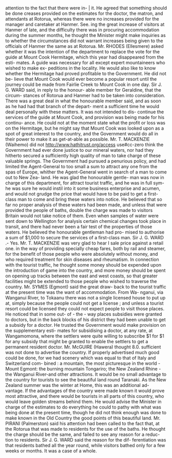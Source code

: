 attention to the fact that there were in- | it. He agreed that something should be done creases provided on the estimates for the doctor, the matron, and attendants at Rotorua, whereas there were no increases provided for the manager and caretaker at Hanmer. See. ing the great increase of visitors at Hanmer of late, and the difficulty there was in procuring accommodation during the summer months, he thought the Minister might make inquiries as to whether the circumstances did not warrant increases being given to the officials of Hanmer the same as at Rotorua. Mr. RHODES (Ellesmere) asked whether it was the intention of the department to replace the vote for the guide at Mount Cook Hermitage, which this year had disappeared from the esti- mates. A guide was necessary for all except expert mountaineers who wished to make ex- peditions in the locality. He would also like to know whether the Hermitage had proved profitable to the Government. He did not be- lieve that Mount Cook would ever become a popular resort until the journey could be made from Fairlie Creek to Mount Cook in one day. Sir J. G. WARD said, in reply to the honour- able member for Geraldine, that the circum- stances of Rotorua and Hanmer had to be taken into consideration. There was a great deal in what the honourable member said, and as soon as he had had that branch of the depart- ment a sufficient time he would deal personally with these matters. It was not intended to dis- continue the services of the guide at Mount Cook, and provision was being made for his continu- ance. He could not at the moment state what the profit or loss was on the Hermitage, but he might say that Mount Cook was looked upon as a spot of great interest to the country, and the Government would do all in their power to make it as get-at-able as possible. Mr. T. MACKENZIE (Waihemo) did not http://www.hathitrust.org/access use#cc-zero think the Government had ever done justice to our mineral waters, nor had they hitherto secured a sufficiently high quality of man to take charge of these valuable springs. The Government had pursued a penurious policy, and had limited the Agent-General to too small a sum to attract any one from the spas of Europe, whither the Agent-General went in search of a man to come out to New Zea- land. He was glad the honourable gentle- man was now in charge of this department, for attract tourist traffic, and he was in full sym- he was sure he would instil into it some business enterprise and acumen, and would not grudge the price that would have to be paid to get a first-class man to come and bring these waters into notice. He believed that so far no proper analysis of these waters had been made, and unless that were provided the people of baths, double the charge was made to visitors Britain would not take notice of them. Even when samples of water were sent down to Wellington for analysis certain chemical changes took place in transit, and there had never been a fair test of the properties of those waters. He believed the honourable gentleman had pro- mised to authorise a sum of $1,000 to secure the services of a first-class man. Sir J. G. WARD .- Yes. Mr. T. MACKENZIE was very glad to hear I sale price against a retail one. in the way of providing specially cheap fares, both by rail and steamer, for the benefit of those people who were absolutely without money, and who required treatment for skin diseases and rheumatism. In connection with the tourist traffic, he thought some money should be expended upon the introduction of game into the country, and more money should be spent on opening up tracks between the east and west coasts, so that greater facilities might be extended to those people who wished to traverse the country. Mr. SYMES (Egmont) said the great draw- back to the tourist traffic at the present time was the want of accommodation. From Wa- nganui, via Wanganui River, to Tokaanu there was not a single licensed house to put up at, simply because the people could not get a license ; and unless a tourist resort could be licensed they could not expect people to visit those places. He noticed that in some out- of - the - way places subsidies were granted to doctors, but in the back blocks of his district they had been unable to get a subsidy for a doctor. He trusted the Government would make provision on the supplementary esti- mates for subsidising a doctor, at any rate, at Wangamomona, where the settlers were quite willing to subscribe $1 for $1 for any subsidy that might be granted to enable the settlers to get a permanent resident doctor. Mr. McGUIRE (Hawera) thought 8.0. sufficient was not done to advertise the country. If properly advertised much good could be done, for we had scenery which was equal to that of Italy and Switzerland com- bined : a mountain, the most picturesque in the world - Mount Egmont: the burning mountain Tongariro; the New Zealand Rhine -the Wanganui River-and other attractions. It would be no small advantage to the country for tourists to see the beautiful land round Taranaki. As the New Zealand summer was the winter at Home, this was an additional ad- vantage. If the advantages of the country were made known it would prove most attractive, and there would be tourists in all parts of this country, who would leave golden streams behind them. He would advise the Minister in charge of the estimates to do everything he could to pathy with what was being done at the present time, though he did not think enough was done to make known in the Old Country the good points of this beautiful land. Mr. PIRANI (Palmerston) said his attention had been called to the fact that, at the Rotorua that was made to residents for the use of the baths. He thought the charge should be the same, and failed to see any reason for a reduc- tion to residents. Sir J. G. WARD said the reason for the dif- ferentiation was that residents bathed all the year round, while visitors bathed only for a few weeks or months. It was a case of a whole. 
